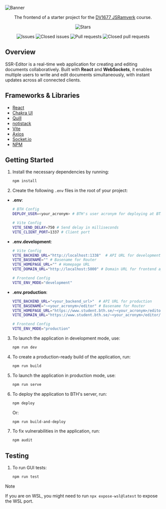 ![Banner](public/img/ssr_editor.jpg)

<div align="center">

The frontend of a starter project for the [DV1677 JSRamverk](https://jsramverk.se) course.

![Stars](https://img.shields.io/github/stars/robjoh01/ssr-editor-frontend)

![Issues](https://img.shields.io/github/issues/robjoh01/ssr-editor-frontend)
![Closed issues](https://img.shields.io/github/issues-closed/robjoh01/ssr-editor-frontend)
![Pull requests](https://img.shields.io/github/issues-pr/robjoh01/ssr-editor-frontend)
![Closed pull requests](https://img.shields.io/github/issues-pr-closed/robjoh01/ssr-editor-frontend)

</div>

## Overview

SSR-Editor is a real-time web application for creating and editing documents collaboratively. Built with **React** and **WebSockets**, it enables multiple users to write and edit documents simultaneously, with instant updates across all connected clients.

## Frameworks & Libraries

- [React](https://react.dev)
- [Chakra UI](https://chakra-ui.com)
- [Quill](https://quilljs.com)
- [notistack](https://notistack.com)
- [Vite](https://vitejs.dev)
- [Axios](https://axios-http.com)
- [Socket.io](https://socket.io)
- [NPM](https://www.npmjs.com)

## Getting Started

1. Install the necessary dependencies by running:
   ```bash
   npm install
   ```

2. Create the following `.env` files in the root of your project:

- **.env**:
     ```bash
     # BTH Config
     DEPLOY_USER=<your_acronym> # BTH's user acronym for deploying at BTH's server

     # Vite Config
     VITE_SEND_DELAY=750 # Send delay in milliseconds
     VITE_CLIENT_PORT=1337 # Client port
     ```

- **.env.development**:
     ```bash
     # Vite Config
     VITE_BACKEND_URL="http://localhost:1338"  # API URL for development
     VITE_BASENAME="" # Basename for Router
     VITE_HOMEPAGE_URL="" # Homepage URL
     VITE_DOMAIN_URL="http://localhost:5000" # Domain URL for frontend app

     # Frontend Config
     VITE_ENV_MODE="development"
     ```

- **.env.production**:
     ```bash
     VITE_BACKEND_URL="<your_backend_url>"  # API URL for production
     VITE_BASENAME="~<your_acronym>/editor" # Basename for Router
     VITE_HOMEPAGE_URL="https://www.student.bth.se/~<your_acronym>/editor/" # Homepage URL (BTH's server)
     VITE_DOMAIN_URL="https://www.student.bth.se/~<your_acronym>/editor/" # Domain URL for frontend app

     # Frontend Config
     VITE_ENV_MODE="production"
     ```

3. To launch the application in development mode, use:
   ```bash
   npm run dev
   ```

4. To create a production-ready build of the application, run:
   ```bash
   npm run build
   ```

5. To launch the application in production mode, use:
   ```bash
   npm run serve
   ```

6. To deploy the application to BTH's server, run:
   ```bash
   npm deploy
   ```

   Or:

   ```bash
   npm run build-and-deploy
   ```

7. To fix vulnerabilities in the application, run:
   ```bash
   npm audit
   ```

## Testing

1. To run GUI tests:
   ```bash
   npm run test
   ```

> [!NOTE]
> If you are on WSL, you might need to run `npx expose-wsl@latest` to expose the WSL port.